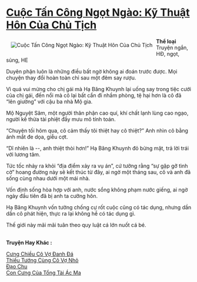 <a href="https://utruyen.com/truyen/cuoc-tan-cong-ngot-ngao-ky-thuat-hon-cua-chu-tich/19137/" title="Cuộc Tấn Công Ngọt Ngào: Kỹ Thuật Hôn Của Chủ Tịch"><h1>Cuộc Tấn Công Ngọt Ngào: Kỹ Thuật Hôn Của Chủ Tịch</h1></a><div style="display:table"><img align="right" style="float: left; padding: 10px;" src="https://utruyen.com/images/story/200x260/cuoc-tan-cong-ngot-ngao-ky-thuat-hon-cua-chu-tich.jpg" alt="Cuộc Tấn Công Ngọt Ngào: Kỹ Thuật Hôn Của Chủ Tịch"><b>Thể loại </b>Truyện ngắn, HĐ, ngọt, sủng, HE<p></p>Duyên phận luôn là những điều bất ngờ không ai đoán trước được. Mọi chuyện thay đổi hoàn toàn chỉ sau một đêm say rượu.<p></p>Vì quá vui mừng cho chị gái mà Hạ Băng Khuynh lại uống say trong tiệc cưới của chị gái, đến nổi mà cô lại bất cẩn đi nhầm phòng, tệ hại hơn là cô đã “lên giường” với cậu ba nhà Mộ gia.<p></p>Mộ Nguyệt Sâm, một người thân phận cao quí, khí chất lạnh lùng cao ngạo, người kế thừa tài phiệt đầy mưu mô tính toán.<p></p>“Chuyện tối hôm qua, cô cảm thấy tôi thiệt hay cô thiệt?” Anh nhìn cô bằng ánh mắt đe dọa, giễu cợt.<p></p>“Dĩ nhiên là --, anh thiệt thòi hơn!” Hạ Băng Khuynh đỏ bừng mặt, trả lời trái với lương tâm.<p></p>Tức tốc nhảy ra khỏi “địa điểm xảy ra vụ án”, cứ tưởng rằng “sự gặp gỡ tình cờ” hoang đường này sẽ kết thúc từ đây, ai ngờ một tháng sau, cô và anh đã sống cùng nhau dưới một mái nhà.<p></p>Vốn định sống hòa hợp với anh, nước sổng không phạm nước giếng, ai ngờ ngày đầu tiên đã bị anh ta cưỡng hôn.<p></p>Hạ Băng Khuynh vốn tưởng chống cự rốt cuộc cũng có tác dụng, nhưng dần dần cô phát hiện, thực ra lại không hề có tác dụng gì.<p></p>Thế giới này mãi mãi tuân theo quy luật cá lớn nuốt cá bé.</div><p><br><b>Truyện Hay Khác :</b></p><a href="https://utruyen.com/truyen/cung-chieu-co-vo-danh-da/19130/" alt="Cưng Chiều Cô Vợ Đanh Đá">Cưng Chiều Cô Vợ Đanh Đá</a><br/><a href="https://truyenngontinhay.wordpress.com/2019/10/03/thieu-tuong-cung-co-vo-nho/" alt="Thiếu Tướng Cùng Cô Vợ Nhỏ">Thiếu Tướng Cùng Cô Vợ Nhỏ</a><br/><a href="https://www.flickr.com/photos/184340401@N07/48818954351/" alt="Đạo Chu">Đạo Chu</a><br/><a href="https://github.com/quanluxury/ngontinhhot/tree/master/truyenhay/19175/" alt="Con Cưng Của Tổng Tài Ác Ma">Con Cưng Của Tổng Tài Ác Ma</a><br/>